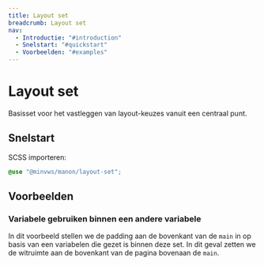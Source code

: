 ```yaml
---
title: Layout set
breadcrumb: Layout set
nav:
  - Introductie: "#introduction"
  - Snelstart: "#quickstart"
  - Voorbeelden: "#examples"
---
```


<h1 id="introduction">Layout set</h1>

Basisset voor het vastleggen van layout-keuzes vanuit een centraal punt.

<h2 id="quickstart">Snelstart</h2>

SCSS importeren:

```scss
@use "@minvws/manon/layout-set";
```

<h2 id="examples">Voorbeelden</h2>

### Variabele gebruiken binnen een andere variabele

In dit voorbeeld stellen we de padding aan de bovenkant van de `main` in op
basis van een variabelen die gezet is binnen deze set. In dit geval zetten we de
witruimte aan de bovenkant van de pagina bovenaan de `main`.
